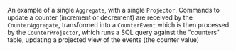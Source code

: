 An example of a single `Aggregate`, with a single `Projector`. Commands to update a counter (increment or decrement) are
received by the `CounterAggregate`, transformed into a `CounterEvent` which is then processed by the `CounterProjector`,
which runs a SQL query against the "counters" table, updating a projected view of the events (the counter value)
